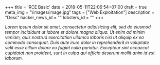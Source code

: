 +++
title = 'RCE Basic'
date = 2018-05-11T22:06:54+07:00
draft = true
meta_img = "/images/image.jpg"
tags = ["Web Exploitation"]
description = "Desc"
hacker_news_id = ""
lobsters_id = ""
+++

_Lorem ipsum dolor sit amet, consectetur adipisicing elit, sed do eiusmod
tempor incididunt ut labore et dolore magna aliqua. Ut enim ad minim veniam,
quis nostrud exercitation ullamco laboris nisi ut aliquip ex ea commodo
consequat. Duis aute irure dolor in reprehenderit in voluptate velit esse
cillum dolore eu fugiat nulla pariatur. Excepteur sint occaecat cupidatat non
proident, sunt in culpa qui officia deserunt mollit anim id est laborum._